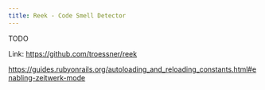```yaml
---
title: Reek - Code Smell Detector
---
```


TODO

Link: https://github.com/troessner/reek

https://guides.rubyonrails.org/autoloading_and_reloading_constants.html#enabling-zeitwerk-mode